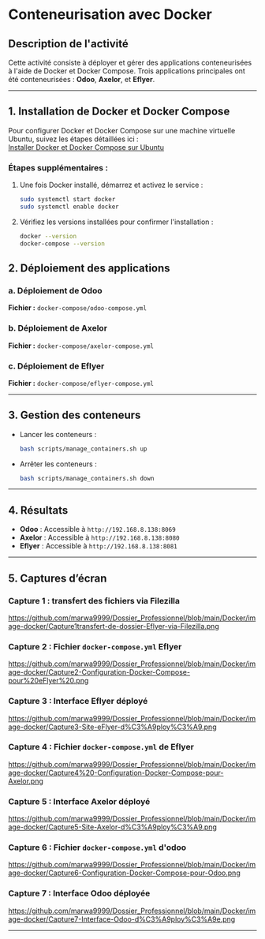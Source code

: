 # Conteneurisation avec Docker

## Description de l'activité
Cette activité consiste à déployer et gérer des applications conteneurisées à l'aide de Docker et Docker Compose. Trois applications principales ont été conteneurisées : **Odoo**, **Axelor**, et **Eflyer**.

---

## 1. Installation de Docker et Docker Compose

Pour configurer Docker et Docker Compose sur une machine virtuelle Ubuntu, suivez les étapes détaillées ici :  
[Installer Docker et Docker Compose sur Ubuntu](https://docs.docker.com/engine/install/ubuntu/)

### Étapes supplémentaires :
1. Une fois Docker installé, démarrez et activez le service :
    ```bash
    sudo systemctl start docker
    sudo systemctl enable docker
    ```

2. Vérifiez les versions installées pour confirmer l'installation :
    ```bash
    docker --version
    docker-compose --version
    ```
## 2. Déploiement des applications

### a. Déploiement de Odoo
**Fichier :** `docker-compose/odoo-compose.yml`

### b. Déploiement de Axelor
**Fichier :** `docker-compose/axelor-compose.yml`

### c. Déploiement de Eflyer
**Fichier :** `docker-compose/eflyer-compose.yml`

---

## 3. Gestion des conteneurs

- Lancer les conteneurs :
    ```bash
    bash scripts/manage_containers.sh up
    ```

- Arrêter les conteneurs :
    ```bash
    bash scripts/manage_containers.sh down
    ```

---

## 4. Résultats

- **Odoo** : Accessible à `http://192.168.8.138:8069`
- **Axelor** : Accessible à `http://192.168.8.138:8080`
- **Eflyer** : Accessible à `http://192.168.8.138:8081`

---

## 5. Captures d’écran


### Capture 1 : transfert des fichiers via Filezilla
https://github.com/marwa9999/Dossier_Professionnel/blob/main/Docker/image-docker/Capture1transfert-de-dossier-Eflyer-via-Filezilla.png

### Capture 2 : Fichier `docker-compose.yml` Eflyer
https://github.com/marwa9999/Dossier_Professionnel/blob/main/Docker/image-docker/Capture2-Configuration-Docker-Compose-pour%20eFlyer%20.png

### Capture 3 : Interface Eflyer déployé
https://github.com/marwa9999/Dossier_Professionnel/blob/main/Docker/image-docker/Capture3-Site-eFlyer-d%C3%A9ploy%C3%A9.png

### Capture 4 : Fichier `docker-compose.yml` de Eflyer
https://github.com/marwa9999/Dossier_Professionnel/blob/main/Docker/image-docker/Capture4%20-Configuration-Docker-Compose-pour-Axelor.png

### Capture 5 : Interface Axelor déployé
https://github.com/marwa9999/Dossier_Professionnel/blob/main/Docker/image-docker/Capture5-Site-Axelor-d%C3%A9ploy%C3%A9.png

### Capture 6 : Fichier `docker-compose.yml` d'odoo
https://github.com/marwa9999/Dossier_Professionnel/blob/main/Docker/image-docker/Capture6-Configuration-Docker-Compose-pour-Odoo.png

### Capture 7 : Interface Odoo déployée
https://github.com/marwa9999/Dossier_Professionnel/blob/main/Docker/image-docker/Capture7-Interface-Odoo-d%C3%A9ploy%C3%A9e.png

---

